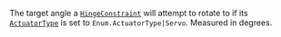 The target angle a [`HingeConstraint`](https://create.roblox.com/docs/reference/engine/classes/HingeConstraint) will attempt to rotate to if
its [`ActuatorType`](https://create.roblox.com/docs/reference/engine/classes/HingeConstraint#ActuatorType) is set to
`Enum.ActuatorType|Servo`. Measured in degrees.